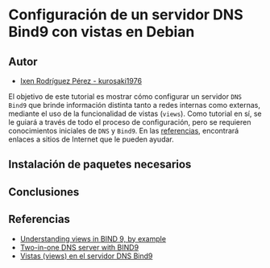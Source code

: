 # Configuración de un servidor DNS Bind9 con vistas en Debian

## Autor

- [Ixen Rodríguez Pérez - kurosaki1976](ixenrp1976@gmail.com)

El objetivo de este tutorial es mostrar cómo configurar un servidor `DNS Bind9` que brinde información distinta tanto a redes internas como externas, mediante el uso de la funcionalidad de vistas (`views`). Como tutorial en sí, se le guiará a través de todo el proceso de configuración, pero se requieren conocimientos iniciales de `DNS` y `Bind9`. En las [referencias](#referencias), encontrará enlaces a sitios de Internet que le pueden ayudar.

## Instalación de paquetes necesarios

## Conclusiones

## Referencias
* [Understanding views in BIND 9, by example](https://kb.isc.org/docs/aa-00851)
* [Two-in-one DNS server with BIND9](https://www.howtoforge.com/two_in_one_dns_bind9_views)
* [Vistas (views) en el servidor DNS Bind9 ](https://www.josedomingo.org/pledin/2017/12/vistas-views-en-el-servidor-dns-bind9/)
